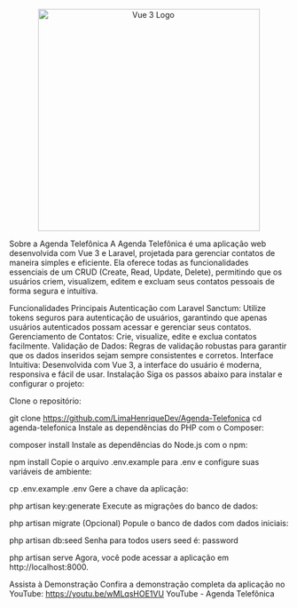 <p align="center"><a href="[link para o vídeo no YouTube]" target="_blank"><img src="https://vuejs.org/images/logo.png" width="400" alt="Vue 3 Logo"></a></p>
Sobre a Agenda Telefônica
A Agenda Telefônica é uma aplicação web desenvolvida com Vue 3 e Laravel, projetada para gerenciar contatos de maneira simples e eficiente. Ela oferece todas as funcionalidades essenciais de um CRUD (Create, Read, Update, Delete), permitindo que os usuários criem, visualizem, editem e excluam seus contatos pessoais de forma segura e intuitiva.

Funcionalidades Principais
Autenticação com Laravel Sanctum: Utilize tokens seguros para autenticação de usuários, garantindo que apenas usuários autenticados possam acessar e gerenciar seus contatos.
Gerenciamento de Contatos: Crie, visualize, edite e exclua contatos facilmente.
Validação de Dados: Regras de validação robustas para garantir que os dados inseridos sejam sempre consistentes e corretos.
Interface Intuitiva: Desenvolvida com Vue 3, a interface do usuário é moderna, responsiva e fácil de usar.
Instalação
Siga os passos abaixo para instalar e configurar o projeto:

Clone o repositório:


git clone https://github.com/LimaHenriqueDev/Agenda-Telefonica
cd agenda-telefonica
Instale as dependências do PHP com o Composer:


composer install
Instale as dependências do Node.js com o npm:


npm install
Copie o arquivo .env.example para .env e configure suas variáveis de ambiente:


cp .env.example .env
Gere a chave da aplicação:


php artisan key:generate
Execute as migrações do banco de dados:


php artisan migrate
(Opcional) Popule o banco de dados com dados iniciais:


php artisan db:seed
Senha para todos users seed é: password

php artisan serve
Agora, você pode acessar a aplicação em http://localhost:8000.

Assista à Demonstração
Confira a demonstração completa da aplicação no YouTube: https://youtu.be/wMLqsHOE1VU
YouTube - Agenda Telefônica